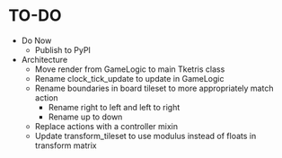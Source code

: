 # TO-DO

- Do Now
    - Publish to PyPI
- Architecture
    - Move render from GameLogic to main Tketris class
    - Rename clock_tick_update to update in GameLogic
    - Rename boundaries in board tileset to more appropriately match action
        - Rename right to left and left to right
        - Rename up to down
    - Replace actions with a controller mixin
    - Update transform_tileset to use modulus instead of floats in transform matrix
